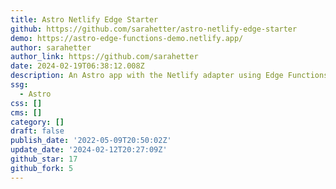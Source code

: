 ```yaml
---
title: Astro Netlify Edge Starter
github: https://github.com/sarahetter/astro-netlify-edge-starter
demo: https://astro-edge-functions-demo.netlify.app/
author: sarahetter
author_link: https://github.com/sarahetter
date: 2024-02-19T06:38:12.008Z
description: An Astro app with the Netlify adapter using Edge Functions
ssg:
  - Astro
css: []
cms: []
category: []
draft: false
publish_date: '2022-05-09T20:50:02Z'
update_date: '2024-02-12T20:27:09Z'
github_star: 17
github_fork: 5
---
```

